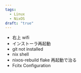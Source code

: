 ```yaml
---
tags:
  - Linux
  - NixOS
draft: "true"
---
```

- 右上 wifi
- インストーラ再起動
- git not installed
- nix shell
- nixos-rebuild flake 再起動で治る
- Fcitx Configuration